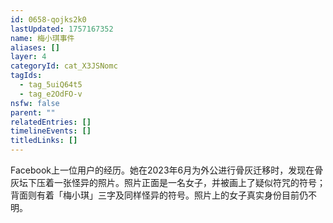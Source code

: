 ```yaml
---
id: 0658-qojks2k0
lastUpdated: 1757167352
name: 梅小琪事件
aliases: []
layer: 4
categoryId: cat_X3JSNomc
tagIds:
  - tag_5uiQ64t5
  - tag_e2OdFO-v
nsfw: false
parent: ""
relatedEntries: []
timelineEvents: []
titledLinks: []
---
```


Facebook上一位用户的经历。她在2023年6月为外公进行骨灰迁移时，发现在骨灰坛下压着一张怪异的照片。照片正面是一名女子，并被画上了疑似符咒的符号；背面则有着「梅小琪」三字及同样怪异的符号。照片上的女子真实身份目前仍不明。